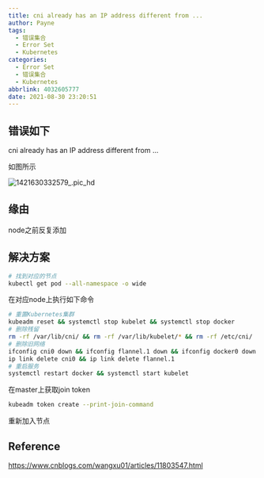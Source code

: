 ```yaml
---
title: cni already has an IP address different from ...
author: Payne
tags:
  - 错误集合
  - Error Set
  - Kubernetes
categories:
  - Error Set
  - 错误集合
  - Kubernetes
abbrlink: 4032605777
date: 2021-08-30 23:20:51
---
```


## 错误如下

cni already has an IP address different from ...

如图所示

![1421630332579_.pic_hd](https://tva1.sinaimg.cn/large/008i3skNgy1gtz8c50ce1j627w0mex5w02.jpg)

## 缘由

node之前反复添加

## 解决方案

```bash
# 找到对应的节点
kubectl get pod --all-namespace -o wide
```

在对应node上执行如下命令

```bash
# 重置Kubernetes集群
kubeadm reset && systemctl stop kubelet && systemctl stop docker
# 删除残留
rm -rf /var/lib/cni/ && rm -rf /var/lib/kubelet/* && rm -rf /etc/cni/
# 删除旧网络
ifconfig cni0 down && ifconfig flannel.1 down && ifconfig docker0 down 
ip link delete cni0 && ip link delete flannel.1
# 重启服务
systemctl restart docker && systemctl start kubelet
```

在master上获取join token

```bash
kubeadm token create --print-join-command
```

重新加入节点

## Reference

https://www.cnblogs.com/wangxu01/articles/11803547.html

